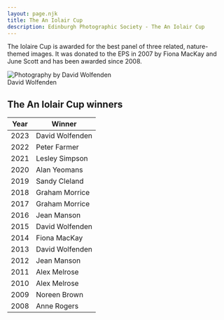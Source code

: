 ```yaml
---
layout: page.njk
title: The An Iolair Cup
description: Edinburgh Photographic Society - The An Iolair Cup
---
```


The Iolaire Cup is awarded for the best panel of three related, nature-themed images. It was donated to the EPS in 2007 by Fiona MacKay and June Scott and has been awarded since 2008.

<div class="photo-card">
  <img src="/assets/images/members/David Wolfenden - Love-Island-nature-v2.webp" alt="Photography by David Wolfenden" class="w-full object-cover">
  <div class="p-2">
    David Wolfenden
  </div>
</div>

## The An Iolair Cup winners

| Year | Winner |
|------|--------|
| 2023 | David Wolfenden |
| 2022 | Peter Farmer |
| 2021 | Lesley Simpson |
| 2020 | Alan Yeomans |
| 2019 | Sandy Cleland |
| 2018 | Graham Morrice |
| 2017 | Graham Morrice |
| 2016 | Jean Manson |
| 2015 | David Wolfenden |
| 2014 | Fiona MacKay |
| 2013 | David Wolfenden |
| 2012 | Jean Manson |
| 2011 | Alex Melrose |
| 2010 | Alex Melrose |
| 2009 | Noreen Brown |
| 2008 | Anne Rogers |

